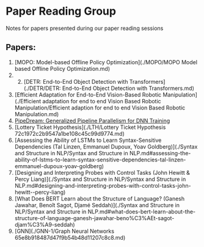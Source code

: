 # Paper Reading Group

Notes for papers presented during our paper reading sessions

## Papers:
1. [MOPO: Model-based Offline Policy Optimization](./MOPO/MOPO Model based Offline Policy Optimization.md)
2. 2. [DETR: End-to-End Object Detection with Transformers](./DETR/DETR: End-to-End Object Detection with Transformers.md)
3. [Efficient Adaptation for End-to-End Vision-Based Robotic Manipulation](./Efficient adaptation for end to end Vision Based Robotic Manipulation/Efficient adaption for end to end Vision Based Robotic Manipulation.md)
4. [PipeDream: Generalized Pipeline Parallelism for DNN Training](./PipeDream/PipeDream.md)
5. [Lottery Ticket Hypothesis](./LTH/Lottery Ticket Hypothesis 72c1972c2b9547a1be108c45c99d9774.md)
6. [Assessing the Ability of LSTMs to Learn Syntax-Sensitive Dependencies (Tal Linzen, Emmanuel Dupoux, Yoav Goldberg)](./Syntax and Structure in NLP/Syntax and Structure in NLP.md#assessing-the-ability-of-lstms-to-learn-syntax-sensitive-dependencies-tal-linzen-emmanuel-dupoux-yoav-goldberg)
7. [Designing and Interpreting Probes with Control Tasks (John Hewitt & Percy Liang)](./Syntax and Structure in NLP/Syntax and Structure in NLP.md#designing-and-interpreting-probes-with-control-tasks-john-hewitt--percy-liang)
8. [What Does BERT Learn about the Structure of Language? (Ganesh Jawahar, Benoît Sagot, Djamé Seddah)](./Syntax and Structure in NLP/Syntax and Structure in NLP.md#what-does-bert-learn-about-the-structure-of-language-ganesh-jawahar-beno%C3%AEt-sagot-djam%C3%A9-seddah)
9. [GNN](./GNN-1/Graph Neural Networks 65e8b918487d47f9b54b48d11207c8c8.md)
